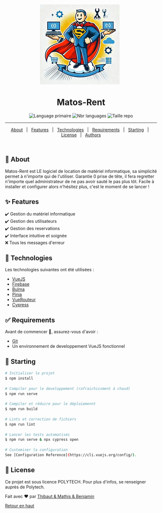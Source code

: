 <div align="center" id="top"> 
  <img src="./logo.jpg" alt="Matos-Rent" />
  &#xa0;
</div>
<h1 align="center">Matos-Rent</h1>

<p align="center">
  <img alt="Language primaire" src="https://img.shields.io/github/languages/top/MrEleffant/test-et-secu?color=56BEB8">

  <img alt="Nbr languages" src="https://img.shields.io/github/languages/count/MrEleffant/test-et-secu?color=56BEB8">

  <img alt="Taille repo" src="https://img.shields.io/github/repo-size/MrEleffant/test-et-secu?color=56BEB8">
</p>

<hr>

<p align="center">
  <a href="#dart-about">About</a> &#xa0; | &#xa0; 
  <a href="#sparkles-features">Features</a> &#xa0; | &#xa0;
  <a href="#rocket-technologies">Technologies</a> &#xa0; | &#xa0;
  <a href="#white_check_mark-requirements">Requirements</a> &#xa0; | &#xa0;
  <a href="#checkered_flag-starting">Starting</a> &#xa0; | &#xa0;
  <a href="#memo-license">License</a> &#xa0; | &#xa0;
  <a href="https://github.com/Inserer-Pseudo" target="_blank">Authors</a>
</p>

<br>

## :dart: About ##

Matos-Rent est LE logiciel de location de matériel informatique, sa simplicité permet à n'importe qui de l'utiliser. Garantie 0 prise de tête, il fera regretter n'importe quel administrateur de ne pas avoir sauté le pas plus tôt. Facile à installer et configurer alors n'hésitez plus, c'est le moment de se lancer !

## :sparkles: Features ##

:heavy_check_mark: Gestion du matériel informatique\
:heavy_check_mark: Gestion des utilisateurs\
:heavy_check_mark: Gestion des reservations\
:heavy_check_mark: Interface intuitive et soignée\
:x: Tous les messages d'erreur

## :rocket: Technologies ##

Les technologies suivantes ont été utilisées :
- [VueJS](https://vuejs.org/)
- [Firebase](https://firebase.google.com/)
- [Bulma](https://bulma.io/)
- [Pinia](https://pinia.vuejs.org/)
- [VueRouteur](https://router.vuejs.org/)
- [Cypress](https://www.cypress.io/)

## :white_check_mark: Requirements ##

Avant de commencer :checkered_flag:, assurez-vous d'avoir :
- [Git](https://git-scm.com)
- Un environnement de developpement VueJS fonctionnel

## :checkered_flag: Starting ##

```bash
# Initialiser le projet
$ npm install

# Compiler pour le developpement (rafraichissment à chaud)
$ npm run serve

# Compiler et réduire pour le déploiemennt
$ npm run build

# Lints et correction de fichiers
$ npm run lint

# Lancer les tests automatisés
$ npm run serve & npx cypress open

# Customiser la configuration
See [Configuration Reference](https://cli.vuejs.org/config/).
```


## :memo: License ##

Ce projet est sous licence POLYTECH. Pour plus d'infos, se renseigner auprès de Polytech.

Fait avec :heart: par <a href="https://github.com/Inserer-Pseudo" target="_blank">Thibaut & Mathis & Benjamin</a>
&#xa0;

<a href="#top">Retour en haut</a>
